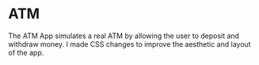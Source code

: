 # ATM
The ATM App simulates a real ATM by allowing the user to deposit and withdraw money. I made CSS changes to improve the aesthetic and layout of the app.
